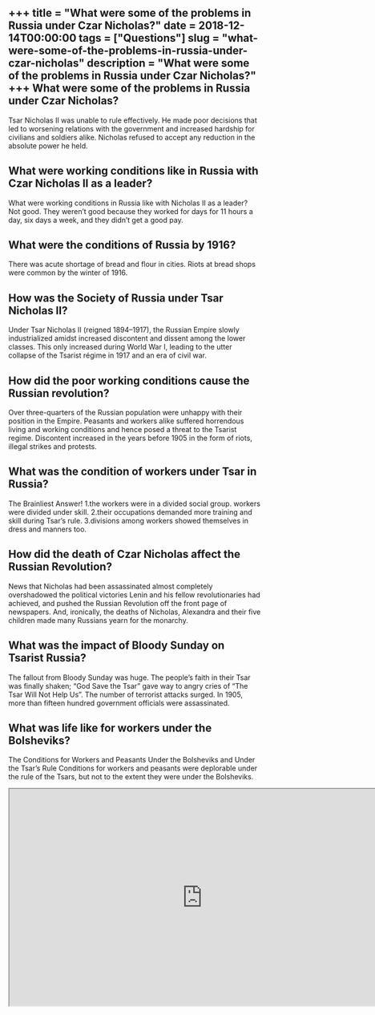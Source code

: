 +++
title = "What were some of the problems in Russia under Czar Nicholas?"
date = 2018-12-14T00:00:00
tags = ["Questions"]
slug = "what-were-some-of-the-problems-in-russia-under-czar-nicholas"
description = "What were some of the problems in Russia under Czar Nicholas?"
+++
What were some of the problems in Russia under Czar Nicholas?
-------------------------------------------------------------

Tsar Nicholas II was unable to rule effectively. He made poor decisions that led to worsening relations with the government and increased hardship for civilians and soldiers alike. Nicholas refused to accept any reduction in the absolute power he held.

What were working conditions like in Russia with Czar Nicholas II as a leader?
------------------------------------------------------------------------------

What were working conditions in Russia like with Nicholas II as a leader? Not good. They weren’t good because they worked for days for 11 hours a day, six days a week, and they didn’t get a good pay.

What were the conditions of Russia by 1916?
-------------------------------------------

There was acute shortage of bread and flour in cities. Riots at bread shops were common by the winter of 1916.

How was the Society of Russia under Tsar Nicholas II?
-----------------------------------------------------

Under Tsar Nicholas II (reigned 1894–1917), the Russian Empire slowly industrialized amidst increased discontent and dissent among the lower classes. This only increased during World War I, leading to the utter collapse of the Tsarist régime in 1917 and an era of civil war.

How did the poor working conditions cause the Russian revolution?
-----------------------------------------------------------------

Over three-quarters of the Russian population were unhappy with their position in the Empire. Peasants and workers alike suffered horrendous living and working conditions and hence posed a threat to the Tsarist regime. Discontent increased in the years before 1905 in the form of riots, illegal strikes and protests.

What was the condition of workers under Tsar in Russia?
-------------------------------------------------------

The Brainliest Answer! 1.the workers were in a divided social group. workers were divided under skill. 2.their occupations demanded more training and skill during Tsar’s rule. 3.divisions among workers showed themselves in dress and manners too.

How did the death of Czar Nicholas affect the Russian Revolution?
-----------------------------------------------------------------

News that Nicholas had been assassinated almost completely overshadowed the political victories Lenin and his fellow revolutionaries had achieved, and pushed the Russian Revolution off the front page of newspapers. And, ironically, the deaths of Nicholas, Alexandra and their five children made many Russians yearn for the monarchy.

What was the impact of Bloody Sunday on Tsarist Russia?
-------------------------------------------------------

The fallout from Bloody Sunday was huge. The people’s faith in their Tsar was finally shaken; “God Save the Tsar” gave way to angry cries of “The Tsar Will Not Help Us”. The number of terrorist attacks surged. In 1905, more than fifteen hundred government officials were assassinated.

What was life like for workers under the Bolsheviks?
----------------------------------------------------

The Conditions for Workers and Peasants Under the Bolsheviks and Under the Tsar’s Rule Conditions for workers and peasants were deplorable under the rule of the Tsars, but not to the extent they were under the Bolsheviks.

<iframe allow="accelerometer; autoplay; clipboard-write; encrypted-media; gyroscope; picture-in-picture" allowfullscreen="" class="__youtube_prefs__  epyt-is-override  no-lazyload" data-no-lazy="1" data-origheight="433" data-origwidth="770" data-skipgform_ajax_framebjll="" height="433" id="_ytid_15250" loading="lazy" src="https://www.youtube.com/embed/ffskqVrF9Fs?enablejsapi=1&autoplay=0&cc_load_policy=0&cc_lang_pref=&iv_load_policy=1&loop=0&modestbranding=0&rel=1&fs=1&playsinline=0&autohide=2&theme=dark&color=red&controls=1&" title="YouTube player" width="770"></iframe>